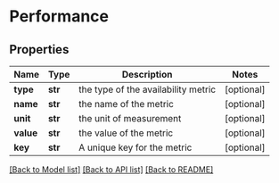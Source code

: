# Performance

## Properties
Name | Type | Description | Notes
------------ | ------------- | ------------- | -------------
**type** | **str** | the type of the availability metric | [optional] 
**name** | **str** | the name of the metric | [optional] 
**unit** | **str** | the unit of measurement | [optional] 
**value** | **str** | the value of the metric | [optional] 
**key** | **str** | A unique key for the metric | [optional] 

[[Back to Model list]](../README.md#documentation-for-models) [[Back to API list]](../README.md#documentation-for-api-endpoints) [[Back to README]](../README.md)

